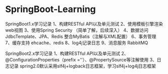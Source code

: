 # SpringBoot-Learning
SpringBoot1.x学习记录
1、构建RESTful API以及单元测试
2、使用模板引擎渲染web视图
3、使用Spring Security （简单了解，后续深入）
4、数据访问
   JdbcTemplate、JPA、Redis
   整合MyBatis（注解与XML配置）
6、事务管理
7、缓存支持 ehcache、redis
8、log4j记录日志
9、消息服务 RabbitMQ

SpringBoot2.x学习记录
1、构建RESTful API以及单元测试
2、@ConfigurationProperties（prefix =''）、@PropertySource等注解使用
3、日志记录 spring2.0默认采用slf4j+logback日志框架，学习slf4j+log4j日志框架

